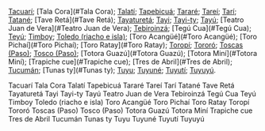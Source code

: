 [Tacuarí](#Tacuarí); 
[Tala Cora](#Tala Cora); 
[Talatí](#Talatí); 
[Tapebicuá](#Tapebicuá); 
[Tararé](#Tararé); 
[Tareí](#Tareí); 
[Tarí](#Tarí); 
[Tatané](#Tatané); 
[Tave Retá](#Tave Retá); 
[Tayaturetá](#Tayaturetá); 
[Tayi](#Tayi); 
[Tayi-ty](#Tayi-ty); 
[Tayú](#Tayú); 
[Teatro Juan de Vera](#Teatro Juan de Vera); 
[Tebiroinzá](#Tebiroinzá); 
[Tegú Cua](#Tegú Cua); 
[Teyú](#Teyú); 
[Timboy](#Timboy); 
[Toledo (riacho e isla)](#Toledo (riacho e isla)); 
[Toro Acangüé](#Toro Acangüé); 
[Toro Pichaí](#Toro Pichaí); 
[Toro Ratay](#Toro Ratay); 
[Toropí](#Toropí); 
[Tororó](#Tororó); 
[Toscas (Paso)](#Toscas (Paso)); 
[Tosco (Paso)](#Tosco (Paso)); 
[Totora Guazú](#Totora Guazú); 
[Totora Miní](#Totora Miní); 
[Trapiche cue](#Trapiche cue); 
[Tres de Abril](#Tres de Abril); 
[Tucumán](#Tucumán); 
[Tunas ty](#Tunas ty); 
[Tuyu](#Tuyu); 
[Tuyuné](#Tuyuné); 
[Tuyutí](#Tuyutí); 
[Tuyuyú](#Tuyuyú).


Tacuarí
Tala Cora
Talatí
Tapebicuá
Tararé
Tareí
Tarí
Tatané
Tave Retá
Tayaturetá
Tayi
Tayi-ty
Tayú
Teatro Juan de Vera
Tebiroinzá
Tegú Cua
Teyú
Timboy
Toledo (riacho e isla)
Toro Acangüé
Toro Pichaí
Toro Ratay
Toropí
Tororó
Toscas (Paso)
Tosco (Paso)
Totora Guazú
Totora Miní
Trapiche cue
Tres de Abril
Tucumán
Tunas ty
Tuyu
Tuyuné
Tuyutí
Tuyuyú
